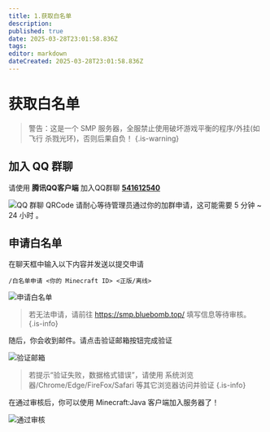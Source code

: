 ```yaml
---
title: 1.获取白名单
description: 
published: true
date: 2025-03-28T23:01:58.836Z
tags: 
editor: markdown
dateCreated: 2025-03-28T23:01:58.836Z
---
```


# 获取白名单

> 警告：这是一个 SMP 服务器，全服禁止使用破坏游戏平衡的程序/外挂(如 飞行 杀戮光环)，否则后果自负！
{.is-warning}

## 加入 QQ 群聊
请使用 **腾讯QQ客户端** 加入QQ群聊 **[541612540](https://qm.qq.com/q/6TTHyE0ZlC)**

![QQ 群聊 QRCode](https://img.picui.cn/free/2025/03/28/67e6a3adcbed9.png)
请耐心等待管理员通过你的加群申请，这可能需要 5 分钟 ~ 24 小时 。

## 申请白名单

在聊天框中输入以下内容并发送以提交申请

`/白名单申请 <你的 Minecraft ID> <正版/离线>`


![申请白名单](https://img.picui.cn/free/2025/03/28/67e6a58c095d2.png)

> 若无法申请，请前往 https://smp.bluebomb.top/ 填写信息等待审核。
{.is-info}

随后，你会收到邮件。请点击验证邮箱按钮完成验证

![验证邮箱](https://img.picui.cn/free/2025/03/28/67e6a5e8e9d72.jpg)

> 若提示“验证失败，数据格式错误”，请使用 系统浏览器/Chrome/Edge/FireFox/Safari 等其它浏览器访问并验证
{.is-info}

在通过审核后，你可以使用 Minecraft:Java 客户端加入服务器了！

![通过审核](https://img.picui.cn/free/2025/03/28/67e6a702cfc8b.png)